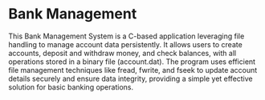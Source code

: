 # Bank Management

This Bank Management System is a C-based application leveraging file handling to manage account data persistently. It allows users to create accounts, deposit and withdraw money, and check balances, with all operations stored in a binary file (account.dat). The program uses efficient file management techniques like fread, fwrite, and fseek to update account details securely and ensure data integrity, providing a simple yet effective solution for basic banking operations.